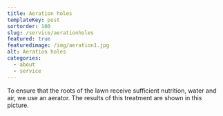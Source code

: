 ```yaml
---
title: Aeration holes
templateKey: post
sortorder: 100
slug: /service/aerationholes
featured: true
featuredimage: /img/aeration1.jpg
alt: Aeration holes
categories:
  - about
  - service
---
```

To ensure that the roots of the lawn receive sufficient nutrition, water and air, we use an aerator. The results of this treatment 
are shown in this picture. 
